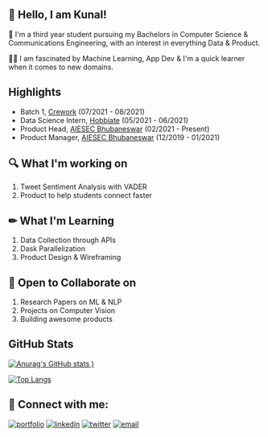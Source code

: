 
## 🙌 Hello, I am Kunal!
🏫 I'm a third year student pursuing my Bachelors in Computer Science & Communications Engineering, with an interest in everything Data & Product.

👨‍💻 I am fascinated by Machine Learning, App Dev & I'm a quick learner when it comes to new domains.


## Highlights
- Batch 1, [Crework](https://crework.unicornplatform.page/) (07/2021 - 08/2021)
- Data Science Intern, [Hobbiate](https://www.hobbiate.com/) (05/2021 - 06/2021)
- Product Head, [AIESEC Bhubaneswar](https://aiesec.org/) (02/2021 - Present)
- Product Manager, [AIESEC Bhubaneswar](https://aiesec.org/) (12/2019 - 01/2021)


## 🔍 What I'm working on
1. Tweet Sentiment Analysis with VADER
2. Product to help students connect faster


## ✏ What I'm Learning
1. Data Collection through APIs
2. Dask Parallelization
3. Product Design & Wireframing


## 🏐 Open to Collaborate on
1. Research Papers on ML & NLP
2. Projects on Computer Vision
3. Building awesome products


## GitHub Stats


[![Anurag's GitHub stats](https://github-readme-stats.vercel.app/api?username=kunal-bhadra&count_private=true&show_icons=true)
)](https://github.com/anuraghazra/github-readme-stats)

[![Top Langs](https://github-readme-stats.vercel.app/api/top-langs/?username=kunal-bhadra&exclude_repo=Unity-Games&layout=compact)](https://github.com/anuraghazra/github-readme-stats)






## 🔗 Connect with me:
[![portfolio](https://img.shields.io/badge/my_portfolio-000?style=for-the-badge&logo=ko-fi&logoColor=white)](https://www.polywork.com/kunal_bhadra)
[![linkedin](https://img.shields.io/badge/linkedin-0A66C2?style=for-the-badge&logo=linkedin&logoColor=white)](https://www.linkedin.com/in/kunal-bhadra-cs/)
[![twitter](https://img.shields.io/badge/twitter-1DA1F2?style=for-the-badge&logo=twitter&logoColor=white)](https://twitter.com/kunal_kaun)
[![email](https://img.shields.io/badge/email-DB4437?style=for-the-badge&logo=gmail&logoColor=white)](mailto:kunalbhadra.cs@gmail.com)

  